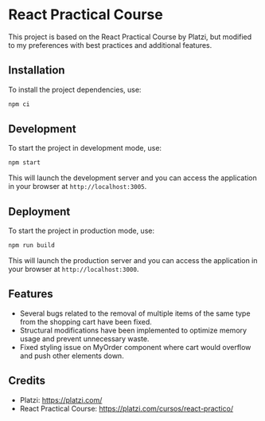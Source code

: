 # React Practical Course

This project is based on the React Practical Course by Platzi, but modified to my preferences with best practices and additional features.

## Installation

To install the project dependencies, use:

```sh
npm ci
```

## Development

To start the project in development mode, use:

```sh
npm start
```

This will launch the development server and you can access the application in your browser at `http://localhost:3005`.

## Deployment

To start the project in production mode, use:

```sh
npm run build
```

This will launch the production server and you can access the application in your browser at `http://localhost:3000`.

## Features

- Several bugs related to the removal of multiple items of the same type from the shopping cart have been fixed.
- Structural modifications have been implemented to optimize memory usage and prevent unnecessary waste.
- Fixed styling issue on MyOrder component where cart would overflow and push other elements down.

## Credits

- Platzi: <https://platzi.com/>
- React Practical Course: <https://platzi.com/cursos/react-practico/>
